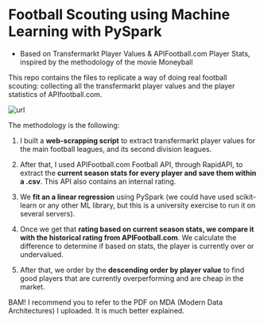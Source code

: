 # Football Scouting using Machine Learning with PySpark
- Based on Transfermarkt Player Values & APIFootball.com Player Stats, inspired by the methodology of the movie Moneyball

This repo contains the files to replicate a way of doing real football scouting: collecting all the transfermarkt player values and the player statistics of APIfootball.com.

![url](https://images.supersport.com/media/34vlqwkk/la-liga_2324_seasonstart_11082023_sup_1200.png?width=2048&quality=90&format=webp)

The methodology is the following: 

1. I built a **web-scrapping script** to extract transfermarkt player values for the main football leagues, and its second division leagues.
   
2. After that, I used APIFootball.com Football API, through RapidAPI, to extract the **current season stats for every player and save them within a .csv**. This API also contains an internal rating.

3. We **fit an a linear regression** using PySpark (we could have used scikit-learn or any other ML library, but this is a university exercise to run it on several servers).

4. Once we get that **rating based on current season stats, we compare it with the historical rating from APIFootball.com**. We calculate the difference to determine if based on stats, the player is currently over or undervalued.
  
5. After that, we order by the **descending order by player value** to find good players that are currently overperforming and are cheap in the market.

BAM! I recommend you to refer to the PDF on MDA (Modern Data Architectures) I uploaded. It is much better explained.
